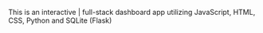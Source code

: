 This is an interactive | full-stack dashboard app utilizing JavaScript, HTML, CSS, Python and SQLite (Flask)
